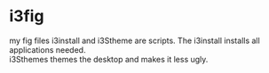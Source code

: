 # i3fig
my fig files 
i3install and i3Stheme are scripts. 
The i3install installs all applications needed.  
i3Sthemes themes the desktop and makes it less ugly.

